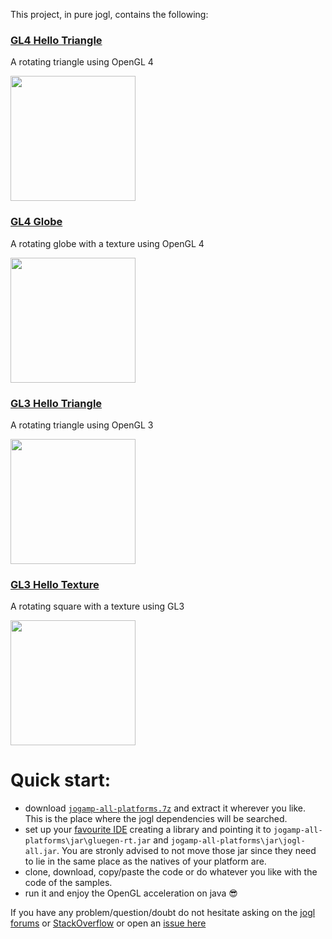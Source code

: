 This project, in pure jogl, contains the following:

### [GL4 Hello Triangle](https://github.com/elect86/helloTriangle/blob/master/HelloTriangle/src/gl4/helloTriangle)

A rotating triangle using OpenGL 4

<a href="url"><img src="http://i.imgur.com/TwaAkzc.png" width="200" ></a> 

### [GL4 Globe](https://github.com/elect86/helloTriangle/blob/master/HelloTriangle/src/gl4/globe)

A rotating globe with a texture using OpenGL 4

<a href="url"><img src="http://i.imgur.com/0NqgdcP.png" width="200" ></a> 

### [GL3 Hello Triangle](https://github.com/elect86/helloTriangle/tree/master/HelloTriangle/src/gl3/helloTriangle) 

A rotating triangle using OpenGL 3

<a href="url"><img src="http://i.imgur.com/i22AI9I.png" width="200" ></a>

### [GL3 Hello Texture](https://github.com/elect86/helloTriangle/tree/master/HelloTriangle/src/gl3/helloTexture)

A rotating square with a texture using GL3

<a href="url"><img src="http://i.imgur.com/HbnqqX5.png" width="200" ></a> 

# Quick start:

* download [`jogamp-all-platforms.7z`](https://jogamp.org/deployment/jogamp-current/archive/jogamp-all-platforms.7z) and extract it wherever you like. This is the place where the jogl dependencies will be searched.
* set up your [favourite IDE](https://jogamp.org/wiki/index.php/Setting_up_a_JogAmp_project_in_your_favorite_IDE) creating a library and pointing it to `jogamp-all-platforms\jar\gluegen-rt.jar` and `jogamp-all-platforms\jar\jogl-all.jar`. You are stronly advised to not move those jar since they need to lie in the same place as the natives of your platform are.
* clone, download, copy/paste the code or do whatever you like with the code of the samples.
* run it and enjoy the OpenGL acceleration on java  :sunglasses:

If you have any problem/question/doubt do not hesitate asking on the [jogl forums](http://forum.jogamp.org/) or [StackOverflow](http://stackoverflow.com/) or open an [issue here](https://github.com/elect86/helloTriangle/issues)

